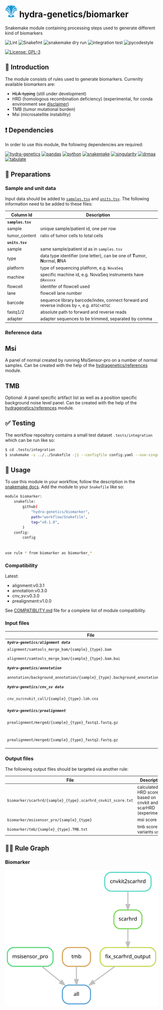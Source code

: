 # <img src="https://github.com/hydra-genetics/biomarker/blob/develop/images/hydragenetics.png" width=40 /> hydra-genetics/biomarker

Snakemake module containing processing steps used to generate different kind of biomarkers

![Lint](https://github.com/hydra-genetics/biomarker/actions/workflows/lint.yaml/badge.svg?branch=develop)
![Snakefmt](https://github.com/hydra-genetics/biomarker/actions/workflows/snakefmt.yaml/badge.svg?branch=develop)
![snakemake dry run](https://github.com/hydra-genetics/biomarker/actions/workflows/snakemake-dry-run.yaml/badge.svg?branch=develop)
![integration test](https://github.com/hydra-genetics/biomarker/actions/workflows/integration.yaml/badge.svg?branch=develop)
![pycodestyle](https://github.com/hydra-genetics/biomarker/actions/workflows/pycodestyl.yaml/badge.svg?branch=develop)

[![License: GPL-3](https://img.shields.io/badge/License-GPL3-yellow.svg)](https://opensource.org/licenses/gpl-3.0.html)

## :speech_balloon: Introduction

The module consists of rules used to generate biomarkers. Currenlty available biomarkers are:
* ~~HLA-typing~~ (still under development)
* HRD (homologous recombination deficiency) (experimental, for conda environment see [disclaimer](https://github.com/hydra-genetics/biomarker/blob/make-release/README.md#Disclaimer))
* TMB (tumor mutational burden)
* Msi (microsatellite instability)


## :heavy_exclamation_mark: Dependencies

In order to use this module, the following dependencies are required:

[![hydra-genetics](https://img.shields.io/badge/hydragenetics-0.15.0-blue)](https://github.com/hydra-genetics/)
[![pandas](https://img.shields.io/badge/pandas-1.3.1-blue)](https://pandas.pydata.org/)
[![python](https://img.shields.io/badge/python-3.8-blue)](https://www.python.org/)
[![snakemake](https://img.shields.io/badge/snakemake-7.13.0-blue)](https://snakemake.readthedocs.io/en/stable/)
[![singularity](https://img.shields.io/badge/singularity-3.0.0-blue)](https://sylabs.io/docs/)
[![drmaa](https://img.shields.io/badge/drmaa-0.7.9-blue)](https://pypi.org/project/drmaa/)
[![tabulate](https://img.shields.io/badge/tabulate-0.8.10-blue)](https://pypi.org/project/tabulate/)

## :school_satchel: Preparations

### Sample and unit data

Input data should be added to [`samples.tsv`](https://github.com/hydra-genetics/prealignment/blob/develop/config/samples.tsv)
and [`units.tsv`](https://github.com/hydra-genetics/prealignment/blob/develop/config/units.tsv).
The following information need to be added to these files:

| Column Id | Description |
| --- | --- |
| **`samples.tsv`** |
| sample | unique sample/patient id, one per row |
| tumor_content | ratio of tumor cells to total cells |
| **`units.tsv`** |
| sample | same sample/patient id as in `samples.tsv` |
| type | data type identifier (one letter), can be one of **T**umor, **N**ormal, **R**NA |
| platform | type of sequencing platform, e.g. `NovaSeq` |
| machine | specific machine id, e.g. NovaSeq instruments have `@Axxxxx` |
| flowcell | identifer of flowcell used |
| lane | flowcell lane number |
| barcode | sequence library barcode/index, connect forward and reverse indices by `+`, e.g. `ATGC+ATGC` |
| fastq1/2 | absolute path to forward and reverse reads |
| adapter | adapter sequences to be trimmed, separated by comma |

### Reference data

## Msi

A panel of normal created by running MsiSensor-pro on a number of normal samples. Can be created with the help of the [hydragenetics/references](https://github.com/hydra-genetics/references) module.

## TMB

Optional: A panel specific artifact list as well as a position specific background noise level panel. Can be created with the help of the [hydragenetics/references](https://github.com/hydra-genetics/references) module.


## :white_check_mark: Testing

The workflow repository contains a small test dataset `.tests/integration` which can be run like so:

```bash
$ cd .tests/integration
$ snakemake -s ../../Snakefile -j1 --configfile config.yaml --use-singularity
```

## :rocket: Usage

To use this module in your workflow, follow the description in the
[snakemake docs](https://snakemake.readthedocs.io/en/stable/snakefiles/modularization.html#modules).
Add the module to your `Snakefile` like so:

```bash
module biomarker:
    snakefile:
        github(
            "hydra-genetics/biomarker",
            path="workflow/Snakefile",
            tag="v0.1.0",
        )
    config:
        config


use rule * from biomarker as biomarker_*
```

### Compatibility

Latest:
 - alignment:v0.3.1
 - annotation:v0.3.0
 - cnv_sv:v0.3.0
 - prealignment:v1.0.0

See [COMPATIBLITY.md](../master/COMPATIBLITY.md) file for a complete list of module compatibility.

### Input files

| File | Description |
|---|---|
| ***`hydra-genetics/alignment data`*** |
| `alignment/samtools_merge_bam/{sample}_{type}.bam` | aligned reads |
| `alignment/samtools_merge_bam/{sample}_{type}.bam.bai` | index file for alignment |
| ***`hydra-genetics/annotation`*** |
| `annotation/background_annotation/{sample}_{type}.background_annotation.vcf.gz` | annotated vcf |
| ***`hydra-genetics/cnv_sv data`*** |
| `cnv_sv/cnvkit_call/{sample}_{type}.loh.cns` |  cnvkit segmentation results |
| ***`hydra-genetics/prealignment`*** |
| `prealignment/merged/{sample}_{type}_fastq1.fastq.gz` | merged and trimmed reads |
| `prealignment/merged/{sample}_{type}_fastq2.fastq.gz` | merged and trimmed reads |

### Output files

The following output files should be targeted via another rule:

| File | Description |
|---|---|
| `biomarker/scarhrd/{sample}_{type}.scarhrd_cnvkit_score.txt` | calculated HRD score based on cnvkit and scarHRD (experimental) |
| `biomarker/msisensor_pro/{sample}_{type}` | msi score |
| `biomarker/tmb/{sample}_{type}.TMB.txt` | tmb score and variants used |


## :judge: Rule Graph

### Biomarker

![rule_graph](images/biomarker.svg)

